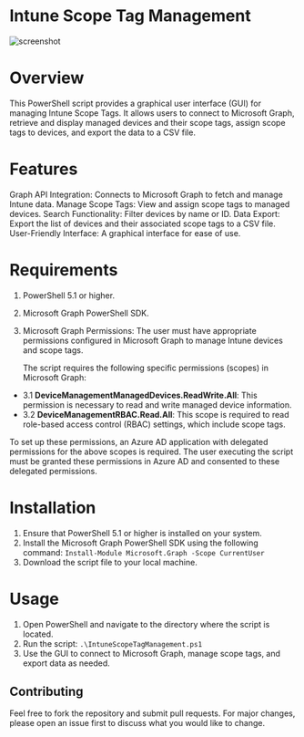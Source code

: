 # Intune Scope Tag Management

![screenshot](https://github.com/ugurkocde/IntuneScopeTagManagement/assets/43906965/fbf1cfac-2450-4af9-9414-c8fc61fa7fb2)


# Overview
This PowerShell script provides a graphical user interface (GUI) for managing Intune Scope Tags. It allows users to connect to Microsoft Graph, retrieve and display managed devices and their scope tags, assign scope tags to devices, and export the data to a CSV file.

# Features
Graph API Integration: Connects to Microsoft Graph to fetch and manage Intune data.
Manage Scope Tags: View and assign scope tags to managed devices.
Search Functionality: Filter devices by name or ID.
Data Export: Export the list of devices and their associated scope tags to a CSV file.
User-Friendly Interface: A graphical interface for ease of use.

# Requirements
1. PowerShell 5.1 or higher.
2. Microsoft Graph PowerShell SDK.
3. Microsoft Graph Permissions: The user must have appropriate permissions configured in Microsoft Graph to manage Intune devices and scope tags.

   The script requires the following specific permissions (scopes) in Microsoft Graph:
- 3.1 **DeviceManagementManagedDevices.ReadWrite.All**: This permission is necessary to read and write managed device information.
- 3.2 **DeviceManagementRBAC.Read.All**: This scope is required to read role-based access control (RBAC) settings, which include scope tags.


To set up these permissions, an Azure AD application with delegated permissions for the above scopes is required. The user executing the script must be granted these permissions in Azure AD and consented to these delegated permissions.

# Installation
1. Ensure that PowerShell 5.1 or higher is installed on your system.
2. Install the Microsoft Graph PowerShell SDK using the following command:
`Install-Module Microsoft.Graph -Scope CurrentUser`
3. Download the script file to your local machine.

# Usage
1. Open PowerShell and navigate to the directory where the script is located.
2. Run the script:
`.\IntuneScopeTagManagement.ps1`
3. Use the GUI to connect to Microsoft Graph, manage scope tags, and export data as needed.

## Contributing
Feel free to fork the repository and submit pull requests. For major changes, please open an issue first to discuss what you would like to change.
